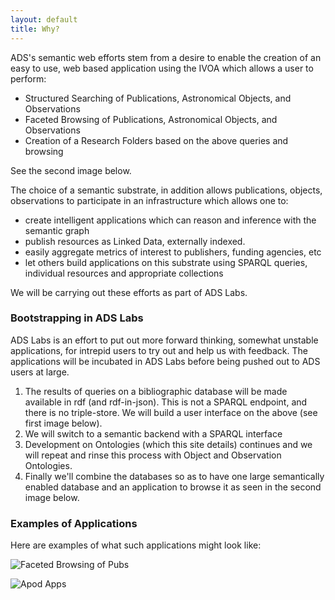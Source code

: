 ```yaml
---
layout: default
title: Why?
---
```


ADS's semantic web efforts stem from a desire to enable the creation of an easy 
to use, web based application using the IVOA which allows a user to perform:

* Structured Searching of Publications, Astronomical Objects, and Observations
* Faceted Browsing of Publications, Astronomical Objects, and Observations
* Creation of a Research Folders based on the above queries and browsing

See the second image below.

The choice of a semantic substrate, in addition allows publications, objects, 
observations to participate in an infrastructure which allows one to:

* create intelligent applications which can reason and inference with the 
semantic graph
* publish resources as Linked Data, externally indexed. 
* easily aggregate metrics of interest to publishers, funding agencies, etc
* let others build applications on this substrate using SPARQL queries, 
individual resources and appropriate collections

We will be carrying out these efforts as part of ADS Labs.

### Bootstrapping in ADS Labs

ADS Labs is an effort to put out more forward thinking, somewhat unstable 
applications, for intrepid users to try out and help us with feedback. The
applications will be incubated in ADS Labs before being pushed out to ADS users
at large.

1. The results of queries on a bibliographic database will be made available in rdf 
(and rdf-in-json). This is not a SPARQL endpoint, and there is no triple-store.
We will build  a user interface on the above (see first image below).
2. We will switch to a semantic backend with a SPARQL interface
3. Development on Ontologies (which this site details) continues and we will
repeat and rinse this process with Object and Observation Ontologies.
4. Finally we'll combine the databases so as to have one large semantically 
enabled database and an application to browse it as seen in the second image below.


### Examples of Applications

Here are examples of what such applications might look like:

![Faceted Browsing of Pubs](http://docs.google.com/present/File?id=dg4d27sr_91g9ffvgft_b)

![Apod Apps](http://docs.google.com/present/File?id=dg4d27sr_99dms5d3c8_b)
	
	
